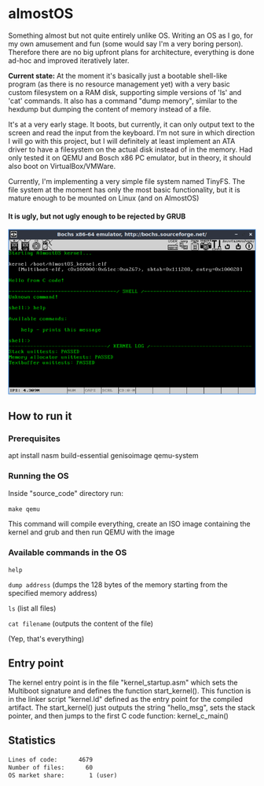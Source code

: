 # almostOS
Something almost but not quite entirely unlike OS. Writing an OS as I go, for my own amusement and fun (some would say I'm a very boring person). Therefore there are no big upfront plans for architecture, everything is done ad-hoc and improved iteratively later.

**Current state:** At the moment it's basically just a bootable shell-like program (as there is no resource management yet) with a very basic custom filesystem on a RAM disk, supporting simple versions of 'ls' and 'cat' commands. It also has a command "dump memory", similar to the hexdump but dumping the content of memory instead of a file.

It's at a very early stage. It boots, but currently, it can only output text to the screen and read the input from the keyboard. I'm not sure in which direction I will go with this project, but I will definitely at least implement an ATA driver to have a filesystem on the actual disk instead of in the memory. Had only tested it on QEMU and Bosch x86 PC emulator, but in theory, it should also boot on VirtualBox/VMWare.

Currently, I'm implementing a very simple file system named TinyFS. The file system at the moment has only the most basic functionality, but it is mature enough to be mounted on Linux (and on AlmostOS)

#### It is ugly, but not ugly enough to be rejected by GRUB
![almostOS](/almostOS.png?raw=true "almostOS")

## How to run it

### Prerequisites
apt install nasm build-essential genisoimage qemu-system

### Running the OS
Inside "source_code" directory run:

`make qemu`

This command will compile everything, create an ISO image containing the kernel and grub and then run QEMU with the image

### Available commands in the OS

`help`

`dump address`  (dumps the 128 bytes of the memory starting from the specified memory address)

`ls` (list all files)

`cat filename` (outputs the content of the file)

(Yep, that's everything)

## Entry point

The kernel entry point is in the file "kernel_startup.asm" which sets the Multiboot signature and defines the function start_kernel(). This function is in the linker script "kernel.ld" defined as the entry point for the compiled artifact. The start_kernel() just outputs the string "hello_msg", sets the stack pointer, and then jumps to the first C code function: kernel_c_main()

## Statistics

```
Lines of code:      4679
Number of files:      60
OS market share:       1 (user)
```
